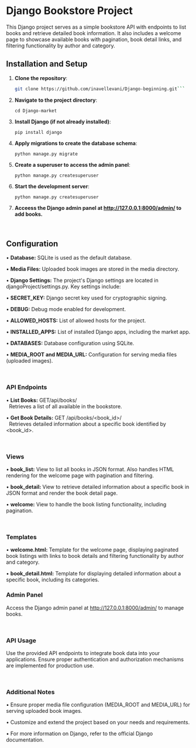 # Django Bookstore Project

This Django project serves as a simple bookstore API with endpoints to list books and retrieve detailed book information. It also includes a welcome page to showcase available books with pagination, book detail links, and filtering functionality by author and category.


## Installation and Setup

1. **Clone the repository**:

   ```bash
   git clone https://github.com/inavellevani/Django-beginning.git```

2. **Navigate to the project directory**:
    
    ```cd Django-market```
   
3. **Install Django (if not already installed)**:

    ```pip install django```
  
4. **Apply migrations to create the database schema**:
  
    ```python manage.py migrate```

5. **Create a superuser to access the admin panel**:

    ```python manage.py createsuperuser```

6. **Start the development server**:

   ```python manage.py createsuperuser```

7. **Acceess the Django admin panel at http://127.0.0.1:8000/admin/ to add books.**

<br />

## Configuration
• **Database:** SQLite is used as the default database.

• **Media Files:** Uploaded book images are stored in the media directory.

• **Django Settings:** The project's Django settings are located in djangoProject/settings.py. Key settings include:

• **SECRET_KEY:** Django secret key used for cryptographic signing.

• **DEBUG:** Debug mode enabled for development.

• **ALLOWED_HOSTS:** List of allowed hosts for the project.

• **INSTALLED_APPS:** List of installed Django apps, including the market app.

• **DATABASES:** Database configuration using SQLite.

• **MEDIA_ROOT and MEDIA_URL:** Configuration for serving media files (uploaded images).

<br />

### API Endpoints
• **List Books:** GET/api/books/
    <br>&nbsp;&nbsp;Retrieves a list of all available in the bookstore.

• **Get Book Details:** GET /api/books/<book_id>/
    <br>&nbsp;&nbsp;Retrieves detailed information about a specific book identified by <book_id>.

<br />

### Views
• **book_list:** View to list all books in JSON format. Also handles HTML rendering for the welcome page with pagination and filtering.

• **book_detail:** View to retrieve detailed information about a specific book in JSON format and render the book detail page.

• **welcome:** View to handle the book listing functionality, including pagination.

<br />

### Templates
• **welcome.html:** Template for the welcome page, displaying paginated book listings with links to book details and filtering functionality by author and category.

• **book_detail.html:** Template for displaying detailed information about a specific book, including its categories.

### Admin Panel

Access the Django admin panel at http://127.0.0.1:8000/admin/ to manage books.

<br />

### API Usage

Use the provided API endpoints to integrate book data into your applications. Ensure proper authentication and authorization mechanisms are implemented for production use.

<br />

### Additional Notes
• Ensure proper media file configuration (MEDIA_ROOT and MEDIA_URL) for serving uploaded book images.

• Customize and extend the project based on your needs and requirements.

• For more information on Django, refer to the official Django documentation.
